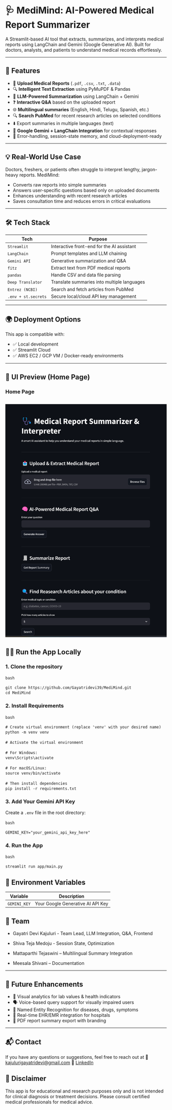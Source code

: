 # 🩺 MediMind: AI-Powered Medical Report Summarizer

A Streamlit-based AI tool that extracts, summarizes, and interprets medical reports using LangChain and Gemini (Google Generative AI). Built for doctors, analysts, and patients to understand medical records effortlessly.

---

## 🚀 Features

- 📄 **Upload Medical Reports** (`.pdf`, `.csv`, `.txt`, `.data`)
- 🔍 **Intelligent Text Extraction** using PyMuPDF & Pandas
- 🧠 **LLM-Powered Summarization** using LangChain + Gemini
- ❓ **Interactive Q&A** based on the uploaded report
- 🌐 **Multilingual summaries** (English, Hindi, Telugu, Spanish, etc.)
- 🔍 **Search PubMed** for recent research articles on selected conditions
- ⬇️ Export summaries in multiple languages (text)  
- 💬 **Google Gemini + LangChain Integration** for contextual responses
- 🧾 Error-handling, session-state memory, and cloud-deployment-ready  
---

## 💡 Real-World Use Case

Doctors, freshers, or patients often struggle to interpret lengthy, jargon-heavy reports. MediMind:

- Converts raw reports into simple summaries  
- Answers user-specific questions based only on uploaded documents  
- Enhances understanding with recent research articles  
- Saves consultation time and reduces errors in critical evaluations 

---

## 🛠️ Tech Stack

| Tech                | Purpose                                       |
|---------------------|-----------------------------------------------|
| `Streamlit`         | Interactive front-end for the AI assistant    |   
| `LangChain`         | Prompt templates and LLM chaining             |
| `Gemini API`        | Generative summarization and Q&A              |
| `fitz`              | Extract text from PDF medical reports         |
| `pandas`            | Handle CSV and data file parsing              |
| `Deep Translator`   | Translate summaries into multiple languages   |
| `Entrez (NCBI)`     | Search and fetch articles from PubMed         |
| `.env + st.secrets` | Secure local/cloud API key management         |

---

## 🌍 Deployment Options

This app is compatible with:

- ✅ Local development  
- ✅ Streamlit Cloud  
- ✅ AWS EC2 / GCP VM / Docker-ready environments

---

## 📸 UI Preview (Home Page)

### Home Page
![App Screenshot](app/assets/app.png)
---

## 🧑‍💻 Run the App Locally

### 1. **Clone the repository**

`bash`
```
git clone https://github.com/Gayatridevi39/MediMind.git
cd MediMind
```
### 2. **Install Requirements**

`bash`
```
# Create virtual environment (replace 'venv' with your desired name)
python -m venv venv

# Activate the virtual environment

# For Windows:
venv\Scripts\activate

# For macOS/Linux:
source venv/bin/activate

# Then install dependencies
pip install -r requirements.txt
```
### 3. **Add Your Gemini API Key**

Create a `.env` file in the root directory:

`bash`
```
GEMINI_KEY="your_gemini_api_key_here" 
```
### 4. **Run the App**

`bash`
```
streamlit run app/main.py
```

## 🔐 Environment Variables

| Variable     | Description                       |
| ------------ | --------------------------------- |
| `GEMINI_KEY` | Your Google Generative AI API Key |



## 👥 Team

- Gayatri Devi Kajuluri - Team Lead, LLM Integration, Q&A, Frontend

- Shiva Teja Medoju - Session State, Optimization

- Mattaparthi Tejaswini – Multilingual Summary Integration

- Meesala Shivani – Documentation 

---

## 🌱 Future Enhancements

- 🧬 Visual analytics for lab values & health indicators
- 🗣️ Voice-based query support for visually impaired users
- 🧠 Named Entity Recognition for diseases, drugs, symptoms
- 🏥 Real-time EHR/EMR integration for hospitals
- 🧾 PDF report summary export with branding

---

## 📬 Contact

If you have any questions or suggestions, feel free to reach out at 📧 [kajulurigayatridevi@gmail.com](mailto:kajulurigayatridevi@gmail.com)
🔗 [LinkedIn](https://www.linkedin.com/in/gayatri-devi-kajuluri/)

## 📢 Disclaimer

This app is for educational and research purposes only and is not intended for clinical diagnosis or treatment decisions. Please consult certified medical professionals for medical advice.

